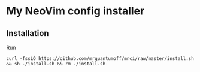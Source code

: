 # My NeoVim config installer

## Installation
Run 
```shell
curl -fssLO https://github.com/mrquantumoff/mnci/raw/master/install.sh && sh ./install.sh && rm ./install.sh
```
